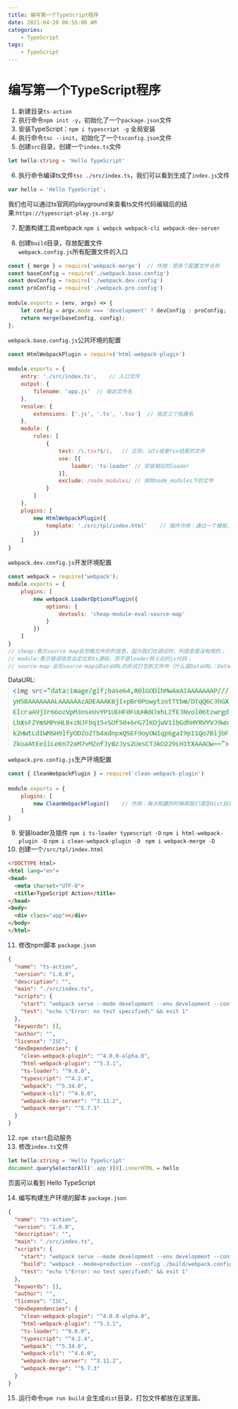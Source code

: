 ```yaml
---
title: 编写第一个TypeScript程序
date: 2021-04-20 06:55:00 AM
categories:
    - TypeScript
tags:
    - TypeScript
---
```

# 编写第一个TypeScript程序

1. 新建目录`ts-action`
2. 执行命令`npm init -y`，初始化了一个`package.json`文件
3. 安装TypeScript：`npm i typescript -g` 全局安装
4. 执行命令`tsc --init`，初始化了一个`tsconfig.json`文件
5. 创建`src`目录，创建一个`index.ts`文件
```typescript
let hello:string = 'Hello TypeScript'
```
6. 执行命令编译ts文件`tsc ./src/index.ts`，我们可以看到生成了`index.js`文件
```javascript
var hello = 'Hello TypeScript';
```
我们也可以通过ts官网的playground来查看ts文件代码编辑后的结果:`https://typescript-play.js.org/`  

7. 配置构建工具webpack
`npm i webpck webpack-cli webpack-dev-server`  

8. 创建`build`目录，存放配置文件  
`webpack.config.js`所有配置文件的入口
```javascript
const { merge } = require('webpack-merge')  // 作用：把多个配置文件合并
const baseConfig = require('./webpack.base.config')
const devConfig = require('./webpack.dev.config')
const proConfig = require('./webpack.pro.config')

module.exports = (env, argv) => {
    let config = argv.mode === 'development' ? devConfig : proConfig;
    return merge(baseConfig, config);
};
```
`webpack.base.config.js`公共环境的配置
```javascript
const HtmlWebpackPlugin = require('html-webpack-plugin')

module.exports = {
    entry: './src/index.ts',    // 入口文件
    output: {
        filename: 'app.js'  // 输出文件名
    },
    resolve: {
        extensions: ['.js', '.ts', '.tsx']  // 指定三个拓展名
    },
    module: {
        rules: [
            {
                test: /\.tsx?$/i,   // 正则，以ts或者tsx结尾的文件
                use: [{
                    loader: 'ts-loader' // 安装相应的loader
                }],
                exclude: /node_modules/ // 排除node_modules下的文件
            }
        ]
    },
    plugins: [
        new HtmlWebpackPlugin({
            template: './src/tpl/index.html'    // 插件作用：通过一个模板，生成一个网站的首页，而且可以帮助我们把输出文件自动嵌入到这个文件中
        })
    ]
}

```
`webpack.dev.config.js`开发环境配置
```javascript
const webpack = require('webpack');
module.exports = {
    plugins: [
        new webpack.LoaderOptionsPlugin({
            options: {
                devtools: 'cheap-module-eval-source-map'
            }
        })
    ]
}
// cheap:表示source map会忽略文件的列信息，因为我们在调试时，列信息是没有用的；
// module:表示错误信息会定位到ts源码，而不是loader转义后的js代码；
// source-map:会将source-map以DataURL的形式打包到文件中（什么是DataURL：DataURL最早是出现在HTML文件img标签中的关于图片的引用，DataURL提供了一种将图片”嵌入”到HTML中的方法。）

```
DataURL:  
![An image](/img/ts-01.png)

`webpack.pro.config.js`生产环境配置
```javascript
const { CleanWebpackPlugin } = require('clean-webpack-plugin')

module.exports = {
    plugins: [
        new CleanWebpackPlugin()    // 作用：每次构建的时候帮我们清空dist目录
    ]
}

```
9. 安装loader及插件 `npm i ts-loader typescript -D`  `npm i html-webpack-plugin -D`  `npm i clean-webpack-plugin -D
`  `npm i webpack-merge -D`
10. 创建一个`/src/tpl/index.html`
```html
<!DOCTYPE html>
<html lang="en">
<head>
  <meta charset="UTF-8">
  <title>TypeScript Action</title>
</head>
<body>
  <div class="app"></div>
</body>
</html>

```

11. 修改npm脚本
`package.json`
```json
{
  "name": "ts-action",
  "version": "1.0.0",
  "description": "",
  "main": "./src/index.ts",
  "scripts": {
    "start": "webpack serve --mode development --env development --config ./build/webpack.config.js",
    "test": "echo \"Error: no test specified\" && exit 1"
  },
  "keywords": [],
  "author": "",
  "license": "ISC",
  "devDependencies": {
    "clean-webpack-plugin": "^4.0.0-alpha.0",
    "html-webpack-plugin": "^5.3.1",
    "ts-loader": "^9.0.0",
    "typescript": "^4.2.4",
    "webpack": "^5.34.0",
    "webpack-cli": "^4.6.0",
    "webpack-dev-server": "^3.11.2",
    "webpack-merge": "^5.7.3"
  }
}
```

12. `npm start`启动服务
13. 修改`index.ts`文件
```typescript
let hello:string = 'Hello TypeScript'
document.querySelectorAll('.app')[0].innerHTML = hello
```
页面可以看到 Hello TypeScript

14. 编写构建生产环境的脚本
`package.json`
```json
{
  "name": "ts-action",
  "version": "1.0.0",
  "description": "",
  "main": "./src/index.ts",
  "scripts": {
    "start": "webpack serve --mode development --env development --config ./build/webpack.config.js",
    "build": "webpack --mode=production --config ./build/webpack.config.js",
    "test": "echo \"Error: no test specified\" && exit 1"
  },
  "keywords": [],
  "author": "",
  "license": "ISC",
  "devDependencies": {
    "clean-webpack-plugin": "^4.0.0-alpha.0",
    "html-webpack-plugin": "^5.3.1",
    "ts-loader": "^9.0.0",
    "typescript": "^4.2.4",
    "webpack": "^5.34.0",
    "webpack-cli": "^4.6.0",
    "webpack-dev-server": "^3.11.2",
    "webpack-merge": "^5.7.3"
  }
}

```
15. 运行命令`npm run build` 会生成`dist`目录，打包文件都放在这里面。
